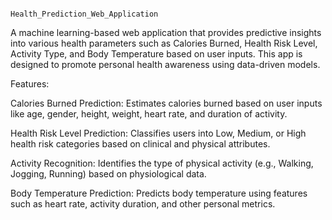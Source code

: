                                              Health_Prediction_Web_Application
A machine learning-based web application that provides predictive insights into various health parameters such as Calories Burned, Health Risk Level, Activity Type, and Body Temperature based on user inputs. This app is designed to promote personal health awareness using data-driven models.

Features:


Calories Burned Prediction: Estimates calories burned based on user inputs like age, gender, height, weight, heart rate, and duration of activity.

Health Risk Level Prediction: Classifies users into Low, Medium, or High health risk categories based on clinical and physical attributes.

Activity Recognition: Identifies the type of physical activity (e.g., Walking, Jogging, Running) based on physiological data.

Body Temperature Prediction: Predicts body temperature using features such as heart rate, activity duration, and other personal metrics.
